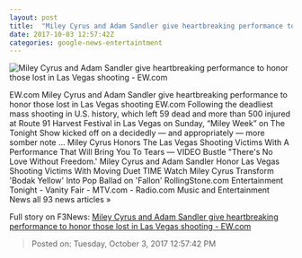```yaml
---
layout: post
title:  "Miley Cyrus and Adam Sandler give heartbreaking performance to honor those lost in Las Vegas shooting - EW.com"
date: 2017-10-03 12:57:42Z
categories: google-news-entertaintment
---
```


![Miley Cyrus and Adam Sandler give heartbreaking performance to honor those lost in Las Vegas shooting - EW.com](http://ewedit.files.wordpress.com/2017/10/nup_180158_0595.jpg?crop=0px%2C153px%2C2700px%2C1418px&resize=1200%2C630)

EW.com Miley Cyrus and Adam Sandler give heartbreaking performance to honor those lost in Las Vegas shooting EW.com Following the deadliest mass shooting in U.S. history, which left 59 dead and more than 500 injured at Route 91 Harvest Festival in Las Vegas on Sunday, “Miley Week” on The Tonight Show kicked off on a decidedly — and appropriately — more somber note ... Miley Cyrus Honors The Las Vegas Shooting Victims With A Performance That Will Bring You To Tears — VIDEO Bustle "There's No Love Without Freedom.' Miley Cyrus and Adam Sandler Honor Las Vegas Shooting Victims With Moving Duet TIME Watch Miley Cyrus Transform 'Bodak Yellow' Into Pop Ballad on 'Fallon' RollingStone.com Entertainment Tonight - Vanity Fair - MTV.com - Radio.com Music and Entertainment News all 93 news articles »


Full story on F3News: [Miley Cyrus and Adam Sandler give heartbreaking performance to honor those lost in Las Vegas shooting - EW.com](http://www.f3nws.com/n/gKGaqC)

> Posted on: Tuesday, October 3, 2017 12:57:42 PM
